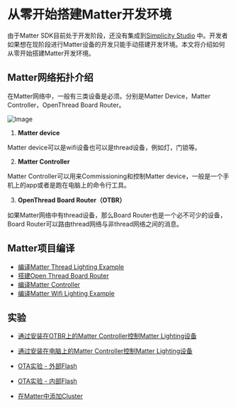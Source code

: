 
# 从零开始搭建Matter开发环境

由于Matter SDK目前处于开发阶段，还没有集成到[Simplicity Studio](https://www.silabs.com/developers/simplicity-studio) 中。开发者如果想在现阶段进行Matter设备的开发只能手动搭建开发环境。本文将介绍如何从零开始搭建Matter开发环境。

## Matter网络拓扑介绍

在Matter网络中，一般有三类设备是必须。分别是Matter Device，Matter Controller，OpenThread Board Router。

![Image](docs/matter_topology.png)

1. **Matter device**
  
  Matter device可以是wifi设备也可以是thread设备，例如灯，门锁等。
   
2. **Matter Controller**

 Matter Controller可以用来Commissioning和控制Matter device，一般是一个手机上的app或者是跑在电脑上的命令行工具。
 
3. **OpenThread Board Router（OTBR）**

 如果Matter网络中有thread设备，那么Board Router也是一个必不可少的设备，Board Router可以路由thread网络与非thread网络之间的消息。


## Matter项目编译

- [编译Matter Thread Lighting Example](MatterKBA/编译MatterThreadLightingExample.md)
- [搭建Open Thread Board Router](MatterKBA/搭建OpenThreadBoardRouter.md)
- [编译Matter Controller](MatterKBA/编译MatterController.md)
- [编译Matter Wifi Lighting Example](MatterKBA/编译MatterWifiLightingExample.md)


## 实验
- [通过安装在OTBR上的Matter Controller控制Matter Lighting设备](MatterKBA/通过安装在OTBR上的MatterController控制MatterLighting设备.md)

- [通过安装在电脑上的Matter Controller控制Matter Lighting设备](MatterKBA/通过安装在电脑上的MatterController控制MatterLighting设备.md)


- [OTA实验 - 外部Flash](MatterKBA/OTA实验-外部Flash.md)
- [OTA实验 - 内部Flash](MatterKBA/OTA实验-内部Flash.md)
- [在Matter中添加Cluster](MatterKBA/)

